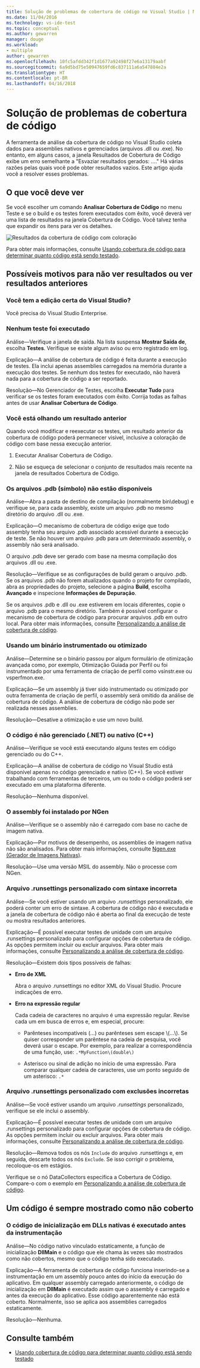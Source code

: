 ```yaml
---
title: Solução de problemas de cobertura de código no Visual Studio | Microsoft Docs
ms.date: 11/04/2016
ms.technology: vs-ide-test
ms.topic: conceptual
ms.author: gewarren
manager: douge
ms.workload:
- multiple
author: gewarren
ms.openlocfilehash: 10fc5afdd342f1d1677a92498f27e6a13179aabf
ms.sourcegitcommit: 6a9d5bd75e50947659fd6c837111a6a547884e2a
ms.translationtype: HT
ms.contentlocale: pt-BR
ms.lasthandoff: 04/16/2018
---
```

# <a name="troubleshoot-code-coverage"></a>Solução de problemas de cobertura de código

A ferramenta de análise da cobertura de código no Visual Studio coleta dados para assemblies nativos e gerenciados (arquivos .dll ou .exe). No entanto, em alguns casos, a janela Resultados de Cobertura de Código exibe um erro semelhante a "Esvaziar resultados gerados: ...." Há várias razões pelas quais você pode obter resultados vazios. Este artigo ajuda você a resolver esses problemas.

## <a name="what-you-should-see"></a>O que você deve ver

Se você escolher um comando **Analisar Cobertura de Código** no menu Teste e se o build e os testes forem executados com êxito, você deverá ver uma lista de resultados na janela Cobertura de Código. Você talvez tenha que expandir os itens para ver os detalhes.

![Resultados da cobertura de código com coloração](../test/media/codecoverage1.png "CodeCoverage1")

Para obter mais informações, consulte [Usando cobertura de código para determinar quanto código está sendo testado](../test/using-code-coverage-to-determine-how-much-code-is-being-tested.md).

## <a name="possible-reasons-for-seeing-no-results-or-old-results"></a>Possíveis motivos para não ver resultados ou ver resultados anteriores

### <a name="do-you-have-the-right-edition-of-visual-studio"></a>Você tem a edição certa do Visual Studio?
 Você precisa do Visual Studio Enterprise.

### <a name="no-tests-were-executed"></a>Nenhum teste foi executado

Análise&mdash;Verifique a janela de saída. Na lista suspensa **Mostrar Saída de**, escolha **Testes**. Verifique se existe algum aviso ou erro registrado em log.

Explicação&mdash;A análise de cobertura de código é feita durante a execução de testes. Ela inclui apenas assemblies carregados na memória durante a execução dos testes. Se nenhum dos testes for executado, não haverá nada para a cobertura de código a ser reportado.

Resolução&mdash;No Gerenciador de Testes, escolha **Executar Tudo** para verificar se os testes foram executados com êxito. Corrija todas as falhas antes de usar **Analisar Cobertura de Código**.

### <a name="youre-looking-at-a-previous-result"></a>Você está olhando um resultado anterior

Quando você modificar e reexecutar os testes, um resultado anterior da cobertura de código poderá permanecer visível, inclusive a coloração de código com base nessa execução anterior.

1.  Executar Analisar Cobertura de Código.

2.  Não se esqueça de selecionar o conjunto de resultados mais recente na janela de resultados Cobertura de Código.

### <a name="pdb-symbol-files-are-unavailable"></a>Os arquivos .pdb (símbolo) não estão disponíveis

Análise&mdash;Abra a pasta de destino de compilação (normalmente bin\debug) e verifique se, para cada assembly, existe um arquivo .pdb no mesmo diretório do arquivo .dll ou .exe.

Explicação&mdash;O mecanismo de cobertura de código exige que todo assembly tenha seu arquivo .pdb associado acessível durante a execução de teste. Se não houver um arquivo .pdb para um determinado assembly, o assembly não será analisado.

O arquivo .pdb deve ser gerado com base na mesma compilação dos arquivos .dll ou .exe.

Resolução&mdash;Verifique se as configurações de build geram o arquivo .pdb. Se os arquivos .pdb não forem atualizados quando o projeto for compilado, abra as propriedades do projeto, selecione a página **Build**, escolha **Avançado** e inspecione **Informações de Depuração**.

Se os arquivos .pdb e .dll ou .exe estiverem em locais diferentes, copie o arquivo .pdb para o mesmo diretório. Também é possível configurar o mecanismo de cobertura de código para procurar arquivos .pdb em outro local. Para obter mais informações, consulte [Personalizando a análise de cobertura de código](../test/customizing-code-coverage-analysis.md).

### <a name="using-an-instrumented-or-optimized-binary"></a>Usando um binário instrumentado ou otimizado

Análise&mdash;Determine se o binário passou por algum formulário de otimização avançada como, por exemplo, Otimização Guiada por Perfil ou foi instrumentado por uma ferramenta de criação de perfil como vsinstr.exe ou vsperfmon.exe.

Explicação&mdash;Se um assembly já tiver sido instrumentado ou otimizado por outra ferramenta de criação de perfil, o assembly será omitido da análise de cobertura de código. A análise de cobertura de código não pode ser realizada nesses assemblies.

Resolução&mdash;Desative a otimização e use um novo build.

### <a name="code-is-not-managed-net-or-native-c-code"></a>O código é não gerenciado (.NET) ou nativo (C++)

Análise&mdash;Verifique se você está executando alguns testes em código gerenciado ou do C++.

Explicação&mdash;A análise de cobertura de código no Visual Studio está disponível apenas no código gerenciado e nativo (C++). Se você estiver trabalhando com ferramentas de terceiros, um ou todo o código poderá ser executado em uma plataforma diferente.

Resolução&mdash;Nenhuma disponível.

### <a name="assembly-has-been-installed-by-ngen"></a>O assembly foi instalado por NGen

Análise&mdash;Verifique se o assembly não é carregado com base no cache de imagem nativa.

Explicação&mdash;Por motivos de desempenho, os assemblies de imagem nativa não são analisados. Para obter mais informações, consulte [Ngen.exe (Gerador de Imagens Nativas)](/dotnet/framework/tools/ngen-exe-native-image-generator).

Resolução&mdash;Use uma versão MSIL do assembly. Não o processe com NGen.

### <a name="custom-runsettings-file-with-bad-syntax"></a>Arquivo .runsettings personalizado com sintaxe incorreta

Análise&mdash;Se você estiver usando um arquivo *.runsettings* personalizado, ele poderá conter um erro de sintaxe. A cobertura de código não é executada e a janela de cobertura de código não é aberta ao final da execução de teste ou mostra resultados anteriores.

Explicação&mdash;É possível executar testes de unidade com um arquivo .runsettings personalizado para configurar opções de cobertura de código. As opções permitem incluir ou excluir arquivos. Para obter mais informações, consulte [Personalizando a análise de cobertura de código](../test/customizing-code-coverage-analysis.md).

Resolução&mdash;Existem dois tipos possíveis de falhas:

-   **Erro de XML**

     Abra o arquivo .runsettings no editor XML do Visual Studio. Procure indicações de erro.

-   **Erro na expressão regular**

     Cada cadeia de caracteres no arquivo é uma expressão regular. Revise cada um em busca de erros e, em especial, procure:

    -   Parênteses incompatíveis (...) ou parênteses sem escape \\(…\\). Se quiser corresponder um parêntese na cadeia de pesquisa, você deverá usar o escape. Por exemplo, para realizar a correspondência de uma função, use: `.*MyFunction\(double\)`

    -   Asterisco ou sinal de adição no início de uma expressão. Para comparar qualquer cadeia de caracteres, use um ponto seguido de um asterisco: `.*`

### <a name="custom-runsettings-file-with-incorrect-exclusions"></a>Arquivo .runsettings personalizado com exclusões incorretas

Análise&mdash;Se você estiver usando um arquivo *.runsettings* personalizado, verifique se ele inclui o assembly.

Explicação&mdash;É possível executar testes de unidade com um arquivo .runsettings personalizado para configurar opções de cobertura de código. As opções permitem incluir ou excluir arquivos. Para obter mais informações, consulte [Personalizando a análise de cobertura de código](../test/customizing-code-coverage-analysis.md).

Resolução&mdash;Remova todos os nós `Include` do arquivo .runsettings e, em seguida, descarte todos os nós `Exclude`. Se isso corrigir o problema, recoloque-os em estágios.

Verifique se o nó DataCollectors especifica a Cobertura de Código. Compare-o com o exemplo em [Personalizando a análise de cobertura de código](../test/customizing-code-coverage-analysis.md).

## <a name="some-code-is-always-shown-as-not-covered"></a>Um código é sempre mostrado como não coberto

### <a name="initialization-code-in-native-dlls-is-executed-before-instrumentation"></a>O código de inicialização em DLLs nativas é executado antes da instrumentação

Análise&mdash;No código nativo vinculado estaticamente, a função de inicialização **DllMain** e o código que ele chama às vezes são mostrados como não cobertos, mesmo que o código tenha sido executado.

Explicação&mdash;A ferramenta de cobertura de código funciona inserindo-se a instrumentação em um assembly pouco antes do início da execução do aplicativo. Em qualquer assembly carregado anteriormente, o código de inicialização em **DllMain** é executado assim que o assembly é carregado e antes da execução do aplicativo. Esse código aparentemente não está coberto. Normalmente, isso se aplica aos assemblies carregados estaticamente.

Resolução&mdash;Nenhuma.

## <a name="see-also"></a>Consulte também

- [Usando cobertura de código para determinar quanto código está sendo testado](../test/using-code-coverage-to-determine-how-much-code-is-being-tested.md)